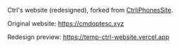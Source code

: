 Ctrl's website (redesigned), forked from [CtrliPhonesSite](https://github.com/CtrliPhones/CtrliPhonesSite).

Original website: https://cmdoptesc.xyz

Redesign preview: https://temp-ctrl-website.vercel.app
